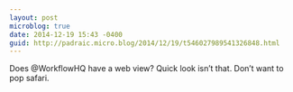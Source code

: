 ```yaml
---
layout: post
microblog: true
date: 2014-12-19 15:43 -0400
guid: http://padraic.micro.blog/2014/12/19/t546027989541326848.html
---
```

Does @WorkflowHQ have a web view? Quick look isn’t that. Don’t want to pop safari.
